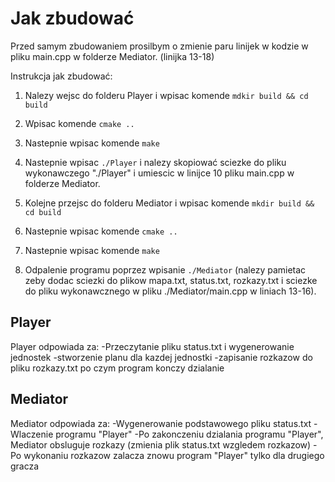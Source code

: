 # Jak zbudować

Przed samym zbudowaniem prosilbym o zmienie paru linijek w kodzie w pliku main.cpp w folderze Mediator. (linijka 13-18)

Instrukcja jak zbudować:

1. Nalezy wejsc do folderu Player i wpisac komende ``` mdkir build && cd build ```

2. Wpisac komende ``` cmake .. ```

3. Nastepnie wpisac komende ``` make ```

4. Nastepnie wpisac ``` ./Player ``` i nalezy skopiować sciezke do pliku wykonawczego "./Player" i umiescic w linijce 10 pliku main.cpp w folderze Mediator.

3. Kolejne przejsc do folderu Mediator i wpisac komende ``` mkdir build && cd build ```

4. Nastepnie wpisac komende ``` cmake .. ```

5. Nastepnie wpisac komende ``` make ```

6. Odpalenie programu poprzez wpisanie ``` ./Mediator ``` (nalezy pamietac zeby dodac sciezki do plikow mapa.txt, status.txt, rozkazy.txt i sciezke do pliku wykonawcznego w pliku ./Mediator/main.cpp w liniach 13-16).

## Player 

Player odpowiada za:
-Przeczytanie pliku status.txt i wygenerowanie jednostek
-stworzenie planu dla kazdej jednostki
-zapisanie rozkazow do pliku rozkazy.txt po czym program konczy dzialanie

## Mediator

Mediator odpowiada za:
-Wygenerowanie podstawowego pliku status.txt
-Wlaczenie programu "Player"
-Po zakonczeniu dzialania programu "Player", Mediator obsluguje rozkazy (zmienia plik status.txt wzgledem rozkazow)
-Po wykonaniu rozkazow zalacza znowu program "Player" tylko dla drugiego gracza

